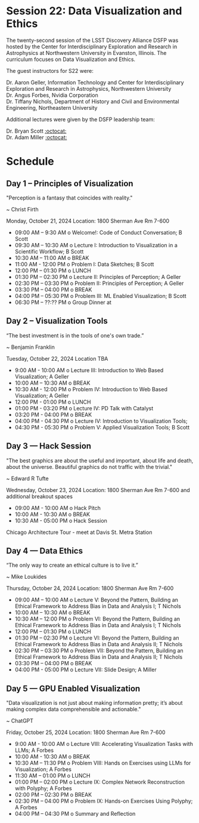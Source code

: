 # Session 22: Data Visualization and Ethics 

The twenty-second session of the LSST Discovery Alliance DSFP was hosted by the Center for Interdisciplinary Exploration and Research in Astrophysics at Northwestern University in Evanston, Illinois. The curriculum focuses on Data Visualization and Ethics. 

The guest instructors for S22 were:  

Dr. Aaron Geller, Information Technology and Center for Interdisciplinary Exploration and Research in Astrophysics, Northwestern University   
Dr. Angus Forbes, Nvidia Corporation  
Dr. Tiffany Nichols, Department of History and Civil and Environmental Engineering, Northeastern University

Additional lectures were given by the DSFP leadership team:  

Dr. Bryan Scott [:octocat:](https://github.com/bscot)  
Dr. Adam Miller [:octocat:](https://github.com/adamamiller) 

# Schedule


## Day 1 – Principles of Visualization

"Perception is a fantasy that coincides with reality."

~ Christ Firth

Monday, October 21, 2024
Location: 1800 Sherman Ave Rm 7-600

* 09:00 AM – 9:30 AM o Welcome!: Code of Conduct Conversation; B Scott
* 09:30 AM – 10:30 AM o Lecture I: Introduction to Visualization in a Scientific Workflow; B Scott
* 10:30 AM – 11:00 AM o BREAK
* 11:00 AM - 12:00 PM o Problem I: Data Sketches; B Scott
* 12:00 PM – 01:30 PM o LUNCH
* 01:30 PM – 02:30 PM o Lecture II: Principles of Perception; A Geller
* 02:30 PM – 03:30 PM o Problem II: Principles of Perception; A Geller
* 03:30 PM – 04:00 PM o BREAK
* 04:00 PM – 05:30 PM o Problem III: ML Enabled Visualization; B Scott
* 06:30 PM – ??:?? PM o Group Dinner at 

 
## Day 2 – Visualization Tools 

“The best investment is in the tools of one's own trade.” 

~ Benjamin Franklin

Tuesday, October 22, 2024
Location TBA

* 9:00 AM - 10:00 AM o  Lecture III: Introduction to Web Based Visualization; A Geller 
* 10:00 AM – 10:30 AM o BREAK
* 10:30 AM - 12:00 PM o  Problem IV: Introduction to Web Based Visualization; A Geller 
* 12:00 PM - 01:00 PM o LUNCH
* 01:00 PM - 03:20 PM o Lecture IV: PD Talk with Catalyst 
* 03:20 PM - 04:00 PM o BREAK 
* 04:00 PM - 04:30 PM o Lecture IV: Introduction to Visualization Tools;
* 04:30 PM - 05:30 PM o Problem V: Applied Visualization Tools; B Scott 

 
## Day 3 — Hack Session 

"The best graphics are about the useful and important, about life and death, about the universe. Beautiful graphics do not traffic with the trivial." 

~ Edward R Tufte

Wednesday, October 23, 2024
Location: 1800 Sherman Ave Rm 7-600 and additional breakout spaces 

* 09:00 AM - 10:00 AM o Hack Pitch
* 10:00 AM - 10:30 AM o BREAK
* 10:30 AM - 05:00 PM o Hack Session 

Chicago Architecture Tour - meet at Davis St. Metra Station 

## Day 4 — Data Ethics 

“The only way to create an ethical culture is to live it.” 

~ Mike Loukides

Thursday, October 24, 2024
Location: 1800 Sherman Ave Rm 7-600

* 09:00 AM – 10:00 AM o Lecture V: Beyond the Pattern, Building an Ethical Framework to Address Bias in Data and Analysis I; T Nichols
* 10:00 AM – 10:30 AM o BREAK 
* 10:30 AM – 12:00 PM o Problem VI: Beyond the Pattern, Building an Ethical Framework to Address Bias in Data and Analysis I; T Nichols
* 12:00 PM – 01:30 PM o LUNCH
* 01:30 PM – 02:30 PM o Lecture VI: Beyond the Pattern, Building an Ethical Framework to Address Bias in Data and Analysis II; T Nichols
* 02:30 PM – 03:30 PM o Problem VII: Beyond the Pattern, Building an Ethical Framework to Address Bias in Data and Analysis II; T Nichols
* 03:30 PM – 04:00 PM o BREAK
* 04:00 PM - 05:00 PM o Lecture VII: Slide Design; A Miller
 
## Day 5 — GPU Enabled Visualization 

"Data visualization is not just about making information pretty; it’s about making complex data comprehensible and actionable."

~ ChatGPT

Friday, October 25, 2024
Location: 1800 Sherman Ave Rm 7-600

* 9:00 AM - 10:00  AM o Lecture VIII: Accelerating Visualization Tasks with LLMs; A Forbes 
* 10:00 AM - 10:30  AM  o BREAK
* 10:30 AM – 11:30 PM o Problem VIII: Hands on Exercises using LLMs for Visualization; A Forbes 
* 11:30 AM – 01:00 PM o LUNCH 
* 01:00 PM – 02:00 PM o Lecture IX: Complex Network Reconstruction with Polyphy; A Forbes 
* 02:00 PM – 02:30 PM o BREAK
* 02:30 PM – 04:00 PM o Problem IX: Hands-on Exercises Using Polyphy; A Forbes
* 04:00 PM – 04:30 PM o Summary and Reflection 

